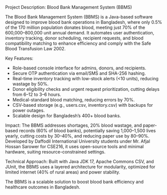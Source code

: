 Project Description: Blood Bank Management System (BBMS)

The Blood Bank Management System (BBMS) is a Java-based software designed to improve blood bank operations in Bangladesh, where only 0.5% of the 170 million population donates blood, meeting just 70% of the 600,000–800,000 unit annual demand. It automates user authentication, inventory tracking, donor scheduling, recipient requests, and blood compatibility matching to enhance efficiency and comply with the Safe Blood Transfusion Law 2002.

Key Features:
- Role-based console interface for admins, donors, and recipients.
- Secure OTP authentication via email/SMS and SHA-256 hashing.
- Real-time inventory tracking with low-stock alerts (<10 units), reducing wastage by 50%.
- Donor eligibility checks and urgent request prioritization, cutting delays from 6–12 to 3–6 hours.
- Medical-standard blood matching, reducing errors by 70%.
- CSV-based storage (e.g., users.csv, inventory.csv) with backups for power outages.
- Scalable design for Bangladesh’s 400+ blood banks.

Impact:
The BBMS addresses shortages, 20% blood wastage, and paper-based records (60% of blood banks), potentially saving 1,000–1,500 lives yearly, cutting costs by 30–40%, and reducing paper use by 80–90%. Developed by Daffodil International University students under Mr. Afjal Hossan Sarower for CSE216, it uses open-source tools and minimal hardware, suiting resource-constrained settings.

Technical Approach:
Built with Java JDK 17, Apache Commons CSV, and JUnit, the BBMS uses a layered architecture for modularity, optimized for limited internet (40% of rural areas) and power stability.

The BBMS is a scalable solution to boost blood bank efficiency and healthcare outcomes in Bangladesh.
